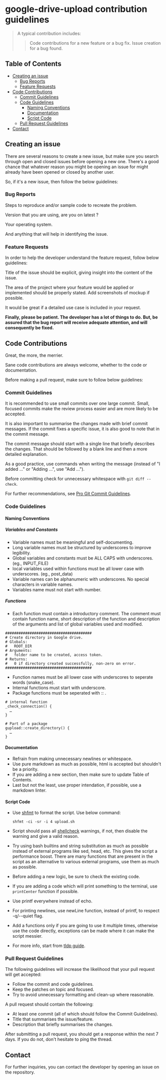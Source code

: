 # google-drive-upload contribution guidelines

> A typical contribution includes:
>
> > Code contributions for a new feature or a bug fix.
> > Issue creation for a bug found.

## Table of Contents

- [Creating an issue](#creating-an-issue)
  - [Bug Reports](#bug-reports)
  - [Feature Requests](#feature-requests)
- [Code Contributions](#code-contributions)
  - [Commit Guidelines](#commit-guidelines)
  - [Code Guidelines](#code-guidelines)
    - [Naming Conventions](#naming-conventions)
    - [Documentation](#documentation)
    - [Script Code](#script-code)
  - [Pull Request Guidelines](#pull-request-guidelines)
- [Contact](#contact)

## Creating an issue

There are several reasons to create a new issue, but make sure you search through open and closed issues before opening a new one. There's a good chance that whatever reason you might be opening an issue for might already have been opened or closed by another user.

So, if it's a new issue, then follow the below guidelines:

### Bug Reports

Steps to reproduce and/or sample code to recreate the problem.

Version that you are using, are you on latest ?

Your operating system.

And anything that will help in identifying the issue.

### Feature Requests

In order to help the developer understand the feature request, follow below guidelines:

Title of the issue should be explicit, giving insight into the content of the issue.

The area of the project where your feature would be applied or implemented should be properly stated. Add screenshots of mockup if possible.

It would be great if a detailed use case is included in your request.

**Finally, please be patient. The developer has a lot of things to do. But, be assured that the bug report will receive adequate attention, and will consequently be fixed.**

## Code Contributions

Great, the more, the merrier.

Sane code contributions are always welcome, whether to the code or documentation.

Before making a pull request, make sure to follow below guidelines:

### Commit Guidelines

It is recommended to use small commits over one large commit. Small, focused commits make the review process easier and are more likely to be accepted.

It is also important to summarise the changes made with brief commit messages. If the commit fixes a specific issue, it is also good to note that in the commit message.

The commit message should start with a single line that briefly describes the changes. That should be followed by a blank line and then a more detailed explanation.

As a good practice, use commands when writing the message (instead of "I added ..." or "Adding ...", use "Add ...").

Before committing check for unnecessary whitespace with `git diff --check`.

For further recommendations, see [Pro Git Commit Guidelines](https://git-scm.com/book/en/v2/Distributed-Git-Contributing-to-a-Project#Commit-Guidelines).

### Code Guidelines

#### Naming Conventions

##### Variables and Constants

- Variable names must be meaningful and self-documenting.
- Long variable names must be structured by underscores to improve legibility.
- Global variables and constants must be ALL CAPS with underscores. (eg., INPUT_FILE)
- local variables used within functions must be all lower case with underscores. (eg., post_data)
- Variable names can be alphanumeric with underscores. No special characters in variable names.
- Variables name must not start with number. 

##### Functions

- Each function must contain a introductory comment. The comment must contain function name, short description of the function and description of the arguments and list of global variables used and modified.

```shell
#######################################
# Create directory in Google drive.
# Globals:
#   ROOT_DIR
# Arguments:
#   folder name to be created, access token.
# Returns:
#   0 if directory created successfully, non-zero on error.
#######################################
```
- Function names must be all lower case with underscores to seperate words (snake_case).
- Internal functions must start with underscore.
- Package functions must be seperated with :: .

```shell
# internal function
_check_connection() {
  …
}

# Part of a package
gupload::create_directory() {
  …
}
```

#### Documentation

- Refrain from making unnecessary newlines or whitespace.
- Use pure markdown as much as possible, html is accepted but shouldn't be a priority.
- If you are adding a new section, then make sure to update Table of Contents.
- Last but not the least, use proper intendation, if possible, use a markdown linter.

#### Script Code

-   Use [shfmt](https://github.com/mvdan/sh) to format the script. Use below command:

    ```shell
    shfmt -ci -sr -i 4 upload.sh
    ```

-   Script should pass all [shellcheck](https://www.shellcheck.net/) warnings, if not, then disable the warning and give a valid reason.
-   Try using bash builtins and string substitution as much as possible instead of external programs like sed, head, etc. This gives the script a performance boost. There are many functions that are present in the script as an alternative to various external programs, use them as much as possible.
-   Before adding a new logic, be sure to check the existing code.
-   If you are adding a code which will print something to the terminal, use `printCenter` function if possible.
-   Use printf everywhere instead of echo.
-   For printing newlines, use newLine function, instead of printf, to respect -q/--quiet flag.
-   Add a functions only if you are going to use it multiple times, otherwise use the code directly, exceptions can be made where it can make the script messier.
-   For more info, start from [tldp guide](https://www.tldp.org/LDP/Bash-Beginners-Guide/html/chap_01.html).

### Pull Request Guidelines

The following guidelines will increase the likelihood that your pull request will get accepted:

- Follow the commit and code guidelines.
- Keep the patches on topic and focused.
- Try to avoid unnecessary formatting and clean-up where reasonable.

A pull request should contain the following:

- At least one commit (all of which should follow the Commit Guidelines).
- Title that summarises the issue/feature.
- Description that briefly summarises the changes.

After submitting a pull request, you should get a response within the next 7 days. If you do not, don't hesitate to ping the thread.

## Contact

For further inquiries, you can contact the developer by opening an issue on the repository.

